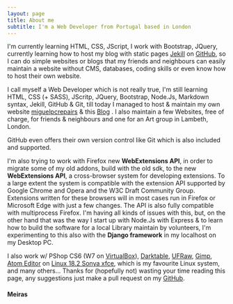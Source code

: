 ```yaml
---
layout: page
title: About me
subtitle: I'm a Web Developer from Portugal based in London
---
```


 I'm currently learning HTML, CSS, JScript, I work with Bootstrap, JQuery, currently learning how to host my blog with static pages [Jekill](http://jekyllrb.com/docs/quickstart/) on [GitHub](https://linuxfce.github.io/), so I can do simple websites or blogs  that my friends and neighbours can easily maintain a website without CMS, databases, coding skills or even know how to host their own website.

I call myself a Web Developer which is not really true, I'm still learning HTML, CSS \(\+ SASS\), JScritp, JQuery, Bootstrap, Node.Js, Markdown syntax, Jekill, GitHub &amp; Git, till today I managed to host &amp; maintain my own website [miguelpcrepairs](http://miguelpcrepairs.site90.net/) &amp; this [Blog](https://linuxfce.github.io/) . I also maintain a few Websites, free of charge, for friends &amp; neighbours and one for an Art group in Lambeth, London.

 GitHub even offers their own version control like Git which is also included and supported.

 I'm also trying to work with Firefox new **WebExtensions API**, in order to migrate some of my old addons, build with the old sdk, to the new **WebExtensions API**, a cross-browser system for developing extensions. To a large extent the system is compatible with the extension API supported by Google Chrome and Opera and the W3C Draft Community Group. Extensions written for these browsers will in most cases run in Firefox or Microsoft Edge with just a few changes. The API is also fully compatible with multiprocess Firefox. I'm having all kinds of issues with this, but, on the other hand that was the way I start up with Node.Js with Express &amp; to learn how to build the software for a local Library maintain by volunteers, I'm experimenting to this also with the **Django framework** in my localhost on my Desktop PC.
 
 I also work w/ PShop CS6 (W7 on [VirtualBox]( https://www.virtualbox.org/)), [Darktable](https://www.darktable.org/), [UFRaw](http://ufraw.sourceforge.net/), [Gimp](https://www.gimp.org/tutorials/), [Atom Editor](https://atom.io/) on [Linux 18.2 Sonya xfce](https://linuxmint.com/rel_sonya_xfce.php), which is my favourite Linux system, and many others...
   Thanks for (hopefully not) wasting your time reading this page, any suggestions just make a pull request on my [GitHub](https://github.com/linuxfce).
#### Meiras
